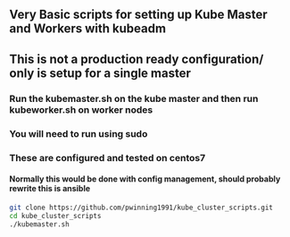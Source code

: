 ## Very Basic scripts for setting up Kube Master and Workers with kubeadm
## This is not a production ready configuration/ only is setup for a single master

### Run the kubemaster.sh on the kube master and then run kubeworker.sh on worker nodes
### You will need to run using sudo
### These are configured and tested on centos7
#### Normally this would be done with config management, should probably rewrite this is ansible

```bash
git clone https://github.com/pwinning1991/kube_cluster_scripts.git
cd kube_cluster_scripts
./kubemaster.sh
```
